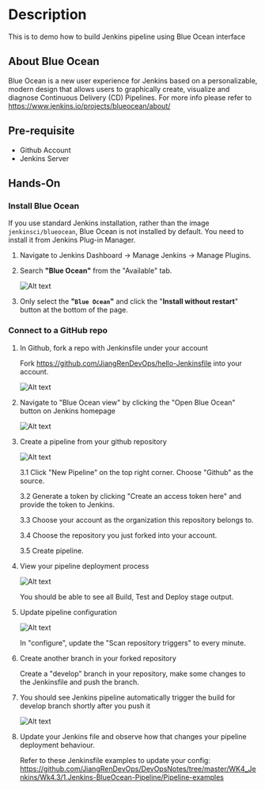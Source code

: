 # Description

This is to demo how to build Jenkins pipeline using Blue Ocean interface

## About Blue Ocean

Blue Ocean is a new user experience for Jenkins based on a personalizable, modern design that allows users to graphically create, visualize and diagnose Continuous Delivery (CD) Pipelines. For more info please refer to <https://www.jenkins.io/projects/blueocean/about/>

## Pre-requisite

- Github Account
- Jenkins Server

## Hands-On

### Install Blue Ocean

If you use standard Jenkins installation, rather than the image `jenkinsci/blueocean`, Blue Ocean is not installed by default. You need to install it from Jenkins Plug-in Manager.

1. Navigate to Jenkins Dashboard -> Manage Jenkins -> Manage Plugins.

2. Search **"Blue Ocean"** from the "Available" tab.

    ![Alt text](images/plugin-blue-ocean-search.png?raw=true)

3. Only select the **"`Blue Ocean`"** and click the "**Install without restart**" button at the bottom of the page.

### Connect to a GitHub repo

1. In Github, fork a repo with Jenkinsfile under your account

    Fork <https://github.com/JiangRenDevOps/hello-Jenkinsfile> into your account.

    ![Alt text](images/jenkins-blueocean-pipeline-01.png?raw=true)

2. Navigate to "Blue Ocean view" by clicking the "Open Blue Ocean" button on Jenkins homepage

    ![Alt text](images/jenkins-blueocean-pipeline-02.png?raw=true)

3. Create a pipeline from your github repository

    ![Alt text](images/jenkins-blueocean-pipeline-03.png?raw=true)

    3.1 Click "New Pipeline" on the top right corner. Choose "Github" as the source.

    3.2 Generate a token by clicking "Create an access token here" and provide the token to Jenkins.

    3.3 Choose your account as the organization this repository belongs to.

    3.4 Choose the repository you just forked into your account.

    3.5 Create pipeline.

4. View your pipeline deployment process

    ![Alt text](images/jenkins-blueocean-pipeline-04.png?raw=true)

    You should be able to see all Build, Test and Deploy stage output.

5. Update pipeline configuration

    ![Alt text](images/jenkins-blueocean-pipeline-05.png?raw=true)

    In "configure", update the "Scan repository triggers" to every minute.

6. Create another branch in your forked repository

    Create a "develop" branch in your repository, make some changes to the Jenkinsfile and push the branch.

7. You should see Jenkins pipeline automatically trigger the build for develop branch shortly after you push it

    ![Alt text](images/jenkins-blueocean-pipeline-06.png?raw=true)

8. Update your Jenkins file and observe how that changes your pipeline deployment behaviour.

    Refer to these Jenkinsfile examples to update your config: <https://github.com/JiangRenDevOps/DevOpsNotes/tree/master/WK4_Jenkins/Wk4.3/1.Jenkins-BlueOcean-Pipeline/Pipeline-examples>
